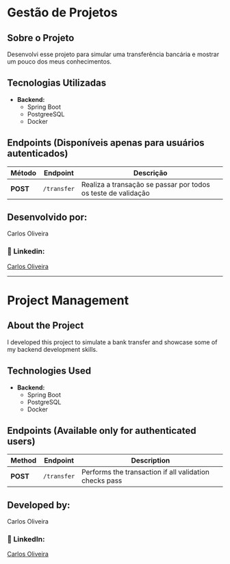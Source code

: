 # Gestão de Projetos

## Sobre o Projeto
Desenvolvi esse projeto para simular uma transferência bancária e mostrar um pouco dos meus conhecimentos.

## Tecnologias Utilizadas
- **Backend:**
  - Spring Boot
  - PostgreeSQL
  - Docker


## Endpoints (Disponíveis apenas para usuários autenticados)

| Método | Endpoint | Descrição |
|--------|---------|------------|
| **POST** | `/transfer` | Realiza a transação se passar por todos os teste de validação |


## Desenvolvido por:
Carlos Oliveira

### 📌 Linkedin:
[Carlos Oliveira](https://www.linkedin.com/in/carlos-oliveira-338a04233/)

--------------------------------------------------------------------------------------------------------------

# Project Management

## About the Project
I developed this project to simulate a bank transfer and showcase some of my backend development skills.

## Technologies Used
- **Backend:**
  - Spring Boot
  - PostgreSQL
  - Docker

## Endpoints (Available only for authenticated users)

| Method | Endpoint     | Description                                              |
|--------|--------------|----------------------------------------------------------|
| **POST** | `/transfer` | Performs the transaction if all validation checks pass  |

## Developed by:
Carlos Oliveira

### 📌 LinkedIn:
[Carlos Oliveira](https://www.linkedin.com/in/carlos-oliveira-338a04233/)
